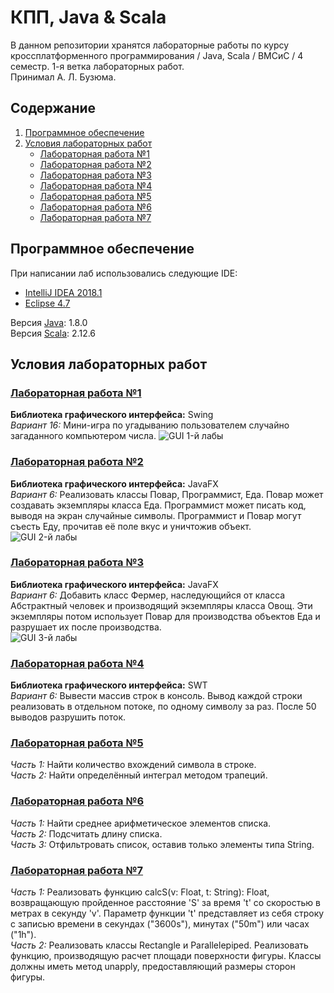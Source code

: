 # КПП, Java & Scala
В данном репозитории хранятся лабораторные работы по курсу кроссплатформенного программирования / Java, Scala / ВМСиС / 4 семестр.
1-я ветка лабораторных работ.  
Принимал А. Л. Бузюма.

## Содержание
1. [Программное обеспечение](#Программное-обеспечение)
2. [Условия лабораторных работ](#Условия-лабораторных-работ)
    + [Лабораторная работа №1](#Лабораторная-работа-1)
    + [Лабораторная работа №2](#Лабораторная-работа-2)
    + [Лабораторная работа №3](#Лабораторная-работа-3)
    + [Лабораторная работа №4](#Лабораторная-работа-4)
    + [Лабораторная работа №5](#Лабораторная-работа-5)
    + [Лабораторная работа №6](#Лабораторная-работа-6)
    + [Лабораторная работа №7](#Лабораторная-работа-7)

## Программное обеспечение
При написании лаб использовались следующие IDE:
* [IntelliJ IDEA 2018.1](https://www.jetbrains.com/idea/ "Лучшая IDE, которая будет в твоей жизни")  
* [Eclipse 4.7](https://www.eclipse.org/downloads/)

Версия [Java](http://www.oracle.com/technetwork/java/javase/downloads/index.html): 1.8.0  
Версия [Scala](https://www.scala-lang.org): 2.12.6


## Условия лабораторных работ
### [Лабораторная работа №1](https://github.com/Bulbash3r/Java-Labs/tree/master/Laba%201)
**Библиотека графического интерфейса:** Swing  
*Вариант 16:* Мини-игра по угадыванию пользователем случайно загаданного компьютером числа.
![GUI 1-й лабы](https://pp.userapi.com/c844416/v844416490/80ac6/u8H0yf0KIZk.jpg)

### [Лабораторная работа №2](https://github.com/Bulbash3r/Java-Labs/tree/master/Laba%202)
**Библиотека графического интерфейса:** JavaFX  
*Вариант 6:* Реализовать классы Повар, Программист, Еда. Повар может создавать экземпляры
класса Еда. Программист может писать код, выводя на экран случайные символы.
Программист и Повар могут съесть Еду, прочитав её поле вкус и уничтожив объект.  
![GUI 2-й лабы](https://pp.userapi.com/c844724/v844724490/8040e/gN4V0c_b4D0.jpg)

### [Лабораторная работа №3](https://github.com/Bulbash3r/Java-Labs/tree/master/Laba%203)
**Библиотека графического интерфейса:** JavaFX  
*Вариант 6:* Добавить класс Фермер, наследующийся от класса Абстрактный человек и производящий
экземпляры класса Овощ. Эти экземпляры потом использует Повар для производства
объектов Еда и разрушает их после производства.  
![GUI 3-й лабы](https://pp.userapi.com/c844724/v844724490/803f4/2O_izfBo3N0.jpg)

### [Лабораторная работа №4](https://github.com/Bulbash3r/Java-Labs/tree/master/Laba%204/SWTlaba4)
**Библиотека графического интерфейса:** SWT  
*Вариант 6:* Вывести массив строк в консоль. Вывод каждой строки реализовать в отдельном потоке,
по одному символу за раз. После 50 выводов разрушить поток.

### [Лабораторная работа №5](https://github.com/Bulbash3r/Java-Labs/tree/master/Laba%205)
*Часть 1:* Найти количество вхождений символа в строке.  
*Часть 2:* Найти определённый интеграл методом трапеций.

### [Лабораторная работа №6](https://github.com/Bulbash3r/Java-Labs/tree/master/Laba%206)
*Часть 1:* Найти среднее арифметическое элементов списка.  
*Часть 2:* Подсчитать длину списка.  
*Часть 3:* Отфильтровать список, оставив только элементы типа String.

### [Лабораторная работа №7](https://github.com/Bulbash3r/Java-Labs/tree/master/Laba%207)
*Часть 1:* Реализовать  функцию  calcS(v:  Float,  t:  String):  Float,  возвращающую  пройденное расстояние 'S' за время 't' со скоростью в метрах в секунду 'v'. Параметр функции 't' представляет  из  себя  строку  с  записью  времени  в  секундах  ("3600s"),  минутах ("50m") или часах ("1h").  
*Часть 2:* Реализовать   классы   Rectangle   и   Parallelepiped.   Реализовать   функцию, производящую расчет площади поверхности фигуры. Классы должны иметь метод unapply, предоставляющий размеры сторон фигуры.
